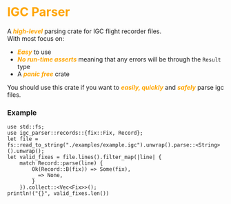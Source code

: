 # <span style="color:orange">IGC Parser</span>
A <span style="color:orange"><strong>*high-level*</strong></span> parsing crate for IGC flight recorder files.
<br /> With most focus on: 
- <span style="color:orange"><strong>*Easy*</strong></span> to use
- <span style="color:orange"><strong>*No run-time asserts*</strong></span> meaning that any errors will be through the ```Result``` type
- A  <span style="color:orange"><em><strong>*panic free*</strong></em></span> crate
  
You should use this crate if you want to <span style="color:orange"><strong>*easily, quickly*</strong></span> and <span style="color:orange"><strong>*safely*</strong></span> parse igc files.
### Example
```
use std::fs;
use igc_parser::records::{fix::Fix, Record};
let file = fs::read_to_string("./examples/example.igc").unwrap().parse::<String>().unwrap();
let valid_fixes = file.lines().filter_map(|line| {
    match Record::parse(line) {
        Ok(Record::B(fix)) => Some(fix),
        _ => None,
        }
    }).collect::<Vec<Fix>>();
println!("{}", valid_fixes.len())
```